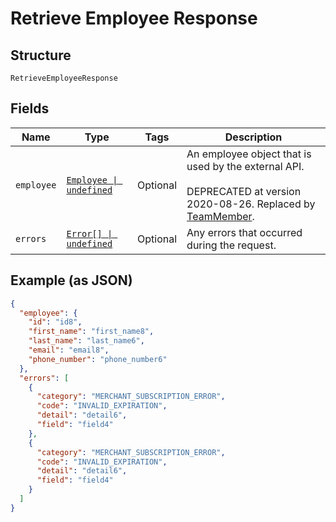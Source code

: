 <!-- Optimized: 2025-10-06 -->
<!-- RPM: 1.6.2.1.1.6.2.1_retrieve-employee-response_20251006 -->
<!-- Session: E2E RPM DNA Application -->
<!-- AOM: RND (Reggie & Dro) -->
<!-- COI: TECHNOLOGY -->
<!-- RPM: HIGH -->
<!-- ACTION: BUILD -->


# Retrieve Employee Response

## Structure

`RetrieveEmployeeResponse`

## Fields

| Name | Type | Tags | Description |
|  --- | --- | --- | --- |
| `employee` | [`Employee \| undefined`](../../doc/models/employee.md) | Optional | An employee object that is used by the external API.<br><br>DEPRECATED at version 2020-08-26. Replaced by [TeamMember](entity:TeamMember). |
| `errors` | [`Error[] \| undefined`](../../doc/models/error.md) | Optional | Any errors that occurred during the request. |

## Example (as JSON)

```json
{
  "employee": {
    "id": "id8",
    "first_name": "first_name8",
    "last_name": "last_name6",
    "email": "email8",
    "phone_number": "phone_number6"
  },
  "errors": [
    {
      "category": "MERCHANT_SUBSCRIPTION_ERROR",
      "code": "INVALID_EXPIRATION",
      "detail": "detail6",
      "field": "field4"
    },
    {
      "category": "MERCHANT_SUBSCRIPTION_ERROR",
      "code": "INVALID_EXPIRATION",
      "detail": "detail6",
      "field": "field4"
    }
  ]
}
```
